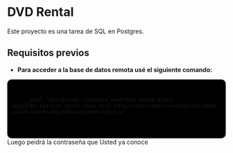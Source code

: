 # DVD Rental

Este proyecto es una tarea de SQL en Postgres. 

## Requisitos previos

- __Para acceder a la base  de datos remota usé el siguiente comando:__
<div style="background-color: black; padding: 10px; border-radius: 10px;">
  <pre>
    <code>
      psql "postgresql://neoneo_owner@ep-proud-block-a8gyz56t.eastus2.azure.neon.tech:5432/neoneo?options=endpoint%3Dep-proud-block-a8gyz56t&sslmode=require"
    </code>
  </pre>
</div>
Luego peidrá la contraseña que Usted ya conoce
